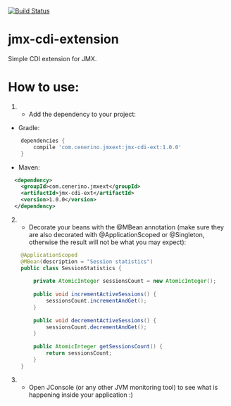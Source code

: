 [![Build Status](https://travis-ci.org/marcelocenerine/jmx-cdi-extension.svg)](https://travis-ci.org/marcelocenerine/jmx-cdi-extension)
# jmx-cdi-extension
Simple CDI extension for JMX.

# How to use:

1) - Add the dependency to your project:

- Gradle:
```groovy
    dependencies {
        compile 'com.cenerino.jmxext:jmx-cdi-ext:1.0.0'
    }
```

- Maven:
```xml
  <dependency>
    <groupId>com.cenerino.jmxext</groupId>
    <artifactId>jmx-cdi-ext</artifactId>
    <version>1.0.0</version>
  </dependency>
```

2) - Decorate your beans with the @MBean annotation (make sure they are also decorated with @ApplicationScoped or @Singleton, otherwise the result will not be what you may expect):

```java
    @ApplicationScoped
    @MBean(description = "Session statistics")
    public class SessionStatistics {
    
        private AtomicInteger sessionsCount = new AtomicInteger();
    
        public void incrementActiveSessions() {
            sessionsCount.incrementAndGet();
        }
    
        public void decrementActiveSessions() {
            sessionsCount.decrementAndGet();
        }
    
        public AtomicInteger getSessionsCount() {
            return sessionsCount;
        }
    }
```

3) - Open JConsole (or any other JVM monitoring tool) to see what is happening inside your application :)
